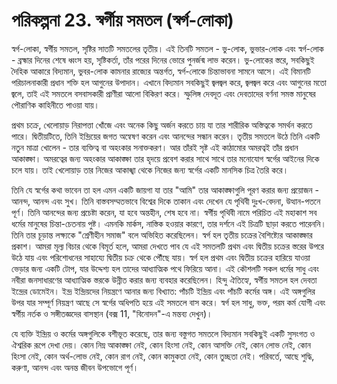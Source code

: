# পরিকল্পনা 23. স্বর্গীয় সমতল (স্বর্গ-লোকা)

স্বর্গ-লোকা, স্বর্গীয় সমতল, সৃষ্টির সাতটি সমতলের তৃতীয়। এই তিনটি সমতল - ভু-লোক, ভুভার-লোক এবং স্বর্গ-লোক - ব্রহ্মার দিনের শেষে ধ্বংস হয়, সৃষ্টিকর্তা, তাঁর পরের দিনের ভোরে পুনর্জন্ম লাভ করেন। ভু-লোকের স্তরে, সবকিছুই দৈহিক আকারে বিদ্যমান, ভুবর-লোক কামনার রাজ্যের অন্তর্গত, স্বর্গ-লোকে চিন্তাভাবনা সামনে আসে। এই বিমানটি পরিচালনাকারী প্রধান শক্তি হল আগুনের উপাদান। এখানে বিদ্যমান সবকিছুই জ্বলজ্বল করে, জ্বলজ্বল করে এবং আগুনের মতো জ্বলে, তাই এই সমতলে বসবাসকারী প্রাণীরা আলো বিকিরণ করে। স্ফুলিঙ্গ দেবদূত এবং দেবতাদের বর্ণনা সমস্ত মানুষের পৌরাণিক কাহিনীতে পাওয়া যায়।

প্রথম চক্রে, খেলোয়াড় নিরাপত্তা খোঁজে এবং অনেক কিছু অর্জন করতে চায় যা তার শারীরিক অস্তিত্বকে সমর্থন করতে পারে। দ্বিতীয়টিতে, তিনি ইন্দ্রিয়ের জগত অন্বেষণ করেন এবং আনন্দের সন্ধান করেন। তৃতীয় সমতলে উঠে তিনি একটি নতুন মাত্রা খোলেন - তার ব্যক্তিত্ব বা অহংকার সনাক্তকরণ। আর তাঁরই সৃষ্ট এই কাঠামোর অমরত্বই তাঁর প্রধান আকাঙ্ক্ষা। অমরত্বের জন্য অহংকার আকাঙ্ক্ষা তার হৃদয়ে প্রবেশ করার সাথে সাথে তার মনোযোগ স্বর্গের আইনের দিকে চলে যায়। তাই খেলোয়াড় তার নিজের আকাঙ্খা থেকে নিজের জন্য স্বর্গের একটি মানসিক চিত্র তৈরি করে।

তিনি যে স্বর্গের কথা ভাবেন তা হল এমন একটি জায়গা যা তার "আমি" তার আকাঙ্ক্ষাগুলি পূরণ করার জন্য প্রয়োজন - আনন্দ, আনন্দ এবং সুখ। তিনি বাস্তবসম্মতভাবে বিশ্বের দিকে তাকান এবং দেখেন যে পৃথিবী দুঃখ-বেদনা, উত্থান-পতনে পূর্ণ। তিনি আনন্দের জন্য প্রচেষ্টা করেন, যা হবে অন্তহীন, শেষ হবে না। স্বর্গীয় পৃথিবী নামে পরিচিত এই মহাকাশ সব ধর্মের মানুষের চিন্তা-চেতনায় পুষ্ট। এমনকি মার্কস, নাস্তিক হওয়ার কারণে, তার দর্শনে এই চিত্রটি ছাড়া করতে পারেননি। তিনি তার চূড়ান্ত লক্ষ্যকে "শ্রেণীহীন সমাজ" বলে অভিহিত করেছিলেন। স্বর্গ হল তৃতীয় চক্রের বৈশিষ্ট্যের আকাঙ্ক্ষার প্রকাশ। আমরা মূল্য বিচার থেকে বিমূর্ত হলে, আমরা দেখতে পাব যে এই সমতলটি প্রথম এবং দ্বিতীয় চক্রের স্তরের উপরে উঠে যায় এবং পরিশোধনের সাহায্যে দ্বিতীয় চক্র থেকে পৌঁছে যায়। স্বর্গ হল প্রথম এবং দ্বিতীয় চক্রের হারিয়ে যাওয়া ভেড়ার জন্য একটি টোপ, যার উদ্দেশ্য হল তাদের আধ্যাত্মিক পথে ফিরিয়ে আনা। এই কৌশলটি সকল ধর্মের সাধু এবং নবীরা জনসাধারণের আধ্যাত্মিক স্তরকে উন্নীত করার জন্য ব্যবহার করেছিলেন। হিন্দু ঐতিহ্যে, স্বর্গীয় সমতল হল দেবতা ইন্দ্রের ডোমেইন। ইন্দ্র ইন্দ্রিয়দের নিয়ন্ত্রণে আনার জন্য বিখ্যাত: পাঁচটি ইন্দ্রিয় এবং পাঁচটি কর্মের অঙ্গ। এই অঙ্গগুলির উপর যার সম্পূর্ণ নিয়ন্ত্রণ আছে সে স্বর্গের অধিপতি হয়ে এই সমতলে বাস করে। স্বর্গ হল সাধু, ভক্ত, পরম কর্ম যোগী এবং স্বর্গীয় নর্তক ও সঙ্গীতজ্ঞদের বাসস্থান (বক্স 11, "বিনোদন"-এ মন্তব্য দেখুন)।

যে ব্যক্তি ইন্দ্রিয় ও কর্মের অঙ্গগুলিকে বশীভূত করেছে, তার জন্য বস্তুগত সমতলে বিদ্যমান সবকিছুই একটি সুসংগত ও ঐশ্বরিক রূপে দেখা দেয়। কোন নিম্ন আকাঙ্ক্ষা নেই, কোন হিংসা নেই, কোন আসক্তি নেই, কোন লোভ নেই, কোন হিংসা নেই, কোন অর্থ-লোভ নেই, কোন রাগ নেই, কোন কামুকতা নেই, কোন তুচ্ছতা নেই। পরিবর্তে, আছে শুদ্ধি, করুণা, আনন্দ এবং অনন্ত জীবন উপভোগে পূর্ণ।
